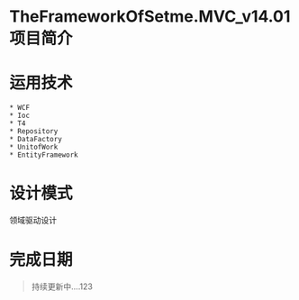 TheFrameworkOfSetme.MVC_v14.01项目简介
======================


运用技术
======================
```
* WCF
* Ioc
* T4
* Repository
* DataFactory
* UnitofWork
* EntityFramework
```



设计模式
======================
领域驱动设计






完成日期
======================
> 持续更新中....123